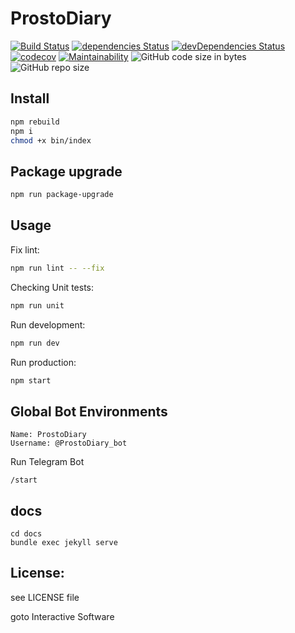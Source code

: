 # ProstoDiary
[![Build Status](https://travis-ci.org/gotois/ProstoDiary_bot.svg?branch=master)](https://travis-ci.org/gotois/ProstoDiary_bot)
[![dependencies Status](https://david-dm.org/gotois/ProstoDiary_bot/status.svg)](https://david-dm.org/gotois/ProstoDiary_bot)
[![devDependencies Status](https://david-dm.org/gotois/ProstoDiary_bot/dev-status.svg)](https://david-dm.org/gotois/ProstoDiary_bot?type=dev)
[![codecov](https://codecov.io/gh/gotois/ProstoDiary_bot/branch/master/graph/badge.svg)](https://codecov.io/gh/gotois/ProstoDiary_bot)
[![Maintainability](https://api.codeclimate.com/v1/badges/709ebb5f0eae1d062e5e/maintainability)](https://codeclimate.com/github/gotois/ProstoDiary_bot/maintainability)
![GitHub code size in bytes](https://img.shields.io/github/languages/code-size/gotois/ProstoDiary_bot.svg?style=popout)
![GitHub repo size](https://img.shields.io/github/repo-size/gotois/ProstoDiary_bot.svg)

Install
---
```bash
npm rebuild
npm i
chmod +x bin/index 
```

Package upgrade
---
```bash
npm run package-upgrade
```

Usage
---
Fix lint:
```bash
npm run lint -- --fix
```

Checking Unit tests:
```bash
npm run unit
```

Run development:
```bash
npm run dev
```

Run production:
```bash
npm start
```

Global Bot Environments
---
```
Name: ProstoDiary
Username: @ProstoDiary_bot
```

Run Telegram Bot
```
/start
```

docs
---
```
cd docs
bundle exec jekyll serve
```

License:
---
see LICENSE file

goto Interactive Software
